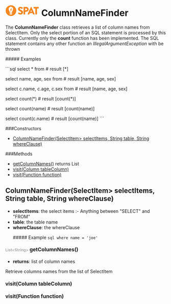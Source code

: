 ![SPAT](spat.jpg) ColumnNameFinder
=====


The **ColumnNameFinder** class retrieves a list of column names from
SelectItem. Only the select portion of an SQL statement is processed by this class.
Currently only the **count** function has been implemented.
The SQL statement contains any other function an *IllegalArgumentException* with be thrown
<p/>
##### Examples
<p/>
```sql
select * from
# result [*]
<p/>
select name, age, sex from
# result [name, age, sex]
<p/>
select c.name, c.age, c.sex from
# result [name, age, sex]
<p/>
select count(*)
# result [count(*)]
<p/>
select count(name)
# result [count(name)]
<p/>
select count(c.name)
# result [count(name)]
```




###Constructors
- [ColumnNameFinder(SelectItem> selectItems, String table, String whereClause)](#-2104867959)

###Methods
- [getColumnNames()](#1407082077)  returns List
- [visit(Column tableColumn)](#-1867167502) 
- [visit(Function function)](#-1892215770) 


<a name="-2104867959">ColumnNameFinder</a>(SelectItem> selectItems, String table, String whereClause)
-----

- <b>selectItems</b>: 
        the select items :- Anything between "SELECT" and "FROM"
- <b>table</b>: 
        the table name
- <b>whereClause</b>: 
        the whereClause
        <p/>
        ##### Example
        ```sql
        where name = 'joe'
        ```


#### <span style="font-size:12px;color:#AAAAAA">List&lt;String&gt;</span> <a style="font-size:16px;" name="1407082077">getColumnNames</a><span style="font-size:16px;">()</span>
- <b>returns</b>: list of column names

Retrieve columns names from the list of SelectItem



#### <a style="font-size:16px;" name="-1867167502">visit</a><span style="font-size:16px;">(Column tableColumn)</span>

#### <a style="font-size:16px;" name="-1892215770">visit</a><span style="font-size:16px;">(Function function)</span>

